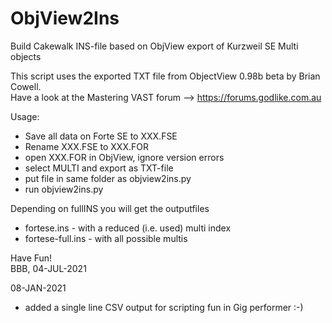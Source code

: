 # ObjView2Ins
Build Cakewalk INS-file based on ObjView export of Kurzweil SE Multi objects

This script uses the exported TXT file from ObjectView 0.98b beta by Brian Cowell. <br>
Have a look at the Mastering VAST forum --> https://forums.godlike.com.au

Usage:
 * Save all data on Forte SE to XXX.FSE
 * Rename XXX.FSE to XXX.FOR
 * open XXX.FOR in ObjView, ignore version errors
 * select MULTI and export as TXT-file 
 * put file in same folder as objview2ins.py
 * run objview2ins.py
 
 Depending on fullINS you will get the outputfiles
 * fortese.ins - with a reduced (i.e. used) multi index
 * fortese-full.ins - with all possible multis

Have Fun!<br>
BBB, 04-JUL-2021


08-JAN-2021
 * added a single line CSV output for scripting fun in Gig performer :-)
